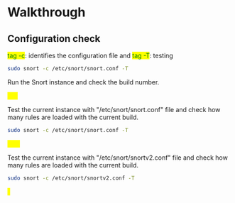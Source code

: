 # Walkthrough

## Configuration check

<mark style="color:green;">tag -c</mark>: identifies the configuration file and <mark style="color:green;">tag -T</mark>: testing

```bash
sudo snort -c /etc/snort/snort.conf -T 
```

Run the Snort instance and check the build number.

<mark style="color:yellow;">149</mark>

Test the current instance with "/etc/snort/snort.conf" file and check how many rules are loaded with the current build.

```bash
sudo snort -c /etc/snort/snort.conf -T
```

<mark style="color:yellow;">4151</mark>

Test the current instance with "/etc/snort/snortv2.conf" file and check how many rules are loaded with the current build.

```bash
sudo snort -c /etc/snort/snortv2.conf -T
```

<mark style="color:yellow;">1</mark>
